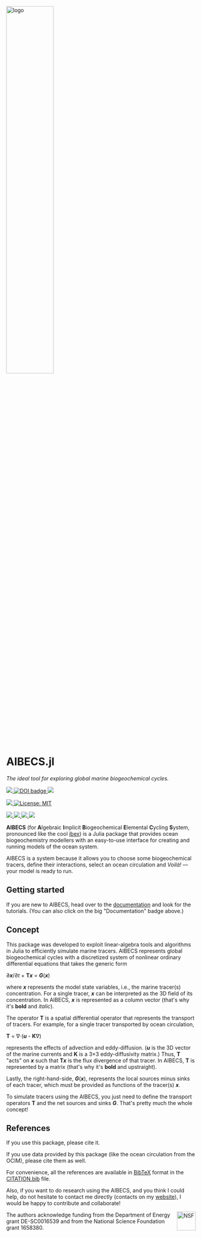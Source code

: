 <a href="https://github.com/JuliaOcean/AIBECS.jl">
  <img src="https://user-images.githubusercontent.com/4486578/60554111-8fc27400-9d79-11e9-9ca7-6d78ee89ea70.png" alt="logo" title="The AIBECS logo: It represents three global marine biogeochemical cycles, where each element affects the others" align="center" width="50%"/>
</a>

# AIBECS.jl

*The ideal tool for exploring global marine biogeochemical cycles.*

<p>
  <a href="https://JuliaOcean.github.io/AIBECS.jl/stable/">
    <img src="https://img.shields.io/github/workflow/status/JuliaOcean/AIBECS.jl/Documentation?style=for-the-badge&label=Documentation&logo=Read%20the%20Docs&logoColor=white">
  </a>
  <a href="https://doi.org/10.21105/joss.03814">
    <img src="https://img.shields.io/static/v1?label=JOSS&message=10.21105/joss.03814&color=9cf&style=flat-square" alt="DOI badge">
  </a>
  <a href="https://www.bpasquier.com/talk/osm_sandiego_2020/OSM_SanDiego_2020.pdf">
    <img src=https://img.shields.io/static/v1?label=Poster&message=OSM2020&color=9cf&style=flat-square>
  </a>
</p>

<p>
  <a href="https://doi.org/10.5281/zenodo.2864051">
    <img src="http://img.shields.io/badge/DOI-10.5281%20%2F%20zenodo.2864051-blue.svg?&style=flat-square">
  </a>
  <a href="https://github.com/JuliaOcean/AIBECS.jl/blob/master/LICENSE">
    <img alt="License: MIT" src="https://img.shields.io/badge/License-MIT-blue.svg?&style=flat-square">
  </a>
</p>

<p>
  <a href="https://github.com/JuliaOcean/AIBECS.jl/actions">
    <img src="https://img.shields.io/github/workflow/status/JuliaOcean/AIBECS.jl/Mac%20OS%20X?label=OSX&logo=Apple&logoColor=white&style=flat-square">
  </a>
  <a href="https://github.com/JuliaOcean/AIBECS.jl/actions">
    <img src="https://img.shields.io/github/workflow/status/JuliaOcean/AIBECS.jl/Linux?label=Linux&logo=Linux&logoColor=white&style=flat-square">
  </a>
  <a href="https://github.com/JuliaOcean/AIBECS.jl/actions">
    <img src="https://img.shields.io/github/workflow/status/JuliaOcean/AIBECS.jl/Windows?label=Windows&logo=Windows&logoColor=white&style=flat-square">
  </a>
  <a href="https://codecov.io/gh/JuliaOcean/AIBECS.jl">
    <img src="https://img.shields.io/codecov/c/github/JuliaOcean/AIBECS.jl/master?label=Codecov&logo=codecov&logoColor=white&style=flat-square">
  </a>
</p>




**AIBECS** (for **A**lgebraic **I**mplicit **B**iogeochemical **E**lemental **C**ycling **S**ystem, pronounced like the cool [ibex](https://en.wikipedia.org/wiki/Ibex)) is a Julia package that provides ocean biogeochemistry modellers with an easy-to-use interface for creating and running models of the ocean system.

AIBECS is a system because it allows you to choose some biogeochemical tracers, define their interactions, select an ocean circulation and *Voilà!* — your model is ready to run.

## Getting started

If you are new to AIBECS, head over to the [documentation](https://JuliaOcean.github.io/AIBECS.jl/stable/) and look for the tutorials.
(You can also click on the big "Documentation" badge above.)

## Concept

This package was developed to exploit linear-algebra tools and algorithms in Julia to efficiently simulate marine tracers.
AIBECS represents global biogeochemical cycles with a discretized system of nonlinear ordinary differential equations that takes the generic form

∂***x***/∂*t* + **T*****x*** = ***G***(***x***)

where ***x*** represents the model state variables, i.e., the marine tracer(s) concentration.
For a single tracer, ***x*** can be interpreted as the 3D field of its concentration.
In AIBECS, ***x*** is represented as a column vector (that's why it's **bold** and *italic*).

The operator **T** is a spatial differential operator that represents the transport of tracers.
For example, for a single tracer transported by ocean circulation,

**T** = ∇⋅(***u*** - **K**∇)

represents the effects of advection and eddy-diffusion.
(***u*** is the 3D vector of the marine currents and **K** is a 3×3 eddy-diffusivity matrix.)
Thus, **T** "acts" on ***x*** such that **T*****x*** is the flux divergence of that tracer.
In AIBECS, **T** is represented by a matrix (that's why it's **bold** and upstraight).

Lastly, the right-hand-side, ***G***(***x***), represents the local sources minus sinks of each tracer, which must be provided as functions of the tracer(s) ***x***.

To simulate tracers using the AIBECS, you just need to define the transport operators **T** and the net sources and sinks ***G***.
That's pretty much the whole concept!

## References

If you use this package, please cite it.

If you use data provided by this package (like the ocean circulation from the OCIM), please cite them as well.

For convenience, all the references are available in [BibTeX](https://en.wikipedia.org/wiki/BibTeX) format in the [CITATION.bib](./CITATION.bib) file.

Also, if you want to do research using the AIBECS, and you think I could help, do not hesitate to contact me directly (contacts on my [website](www.bpasquier.com)), I would be happy to contribute and collaborate!

<img src="https://www.nsf.gov/images/logos/NSF_4-Color_bitmap_Logo.png" alt="NSF" title="NSF_logo" align="right" height="50"/>

The authors acknowledge funding from the Department of Energy grant DE-SC0016539 and from the National Science Foundation grant 1658380.
